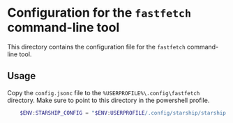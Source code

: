 # Configuration for the `fastfetch` command-line tool

This directory contains the configuration file for the `fastfetch` command-line tool.

## Usage

Copy the `config.jsonc` file to the `%USERPROFILE%\.config\fastfetch` directory. Make sure to point to this directory in the powershell profile.

```powershell
    $ENV:STARSHIP_CONFIG = "$ENV:USERPROFILE/.config/starship/starship.toml"
```